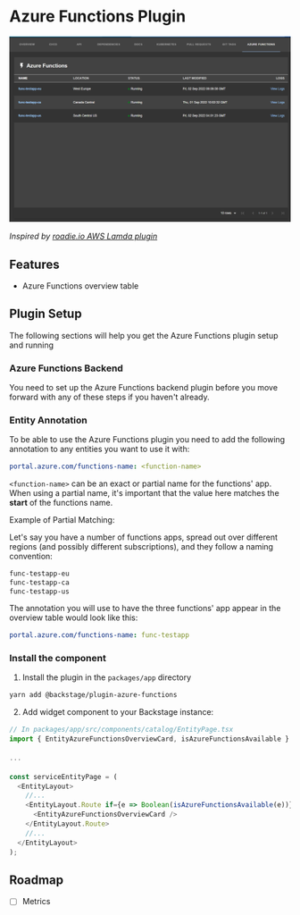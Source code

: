 # Azure Functions Plugin

![preview of Azure Functions table](docs/functions-table.png)

_Inspired by [roadie.io AWS Lamda plugin](https://roadie.io/backstage/plugins/aws-lambda/)_

## Features

- Azure Functions overview table

## Plugin Setup

The following sections will help you get the Azure Functions plugin setup and running

### Azure Functions Backend

You need to set up the Azure Functions backend plugin before you move forward with any of these steps if you haven't already.

### Entity Annotation

To be able to use the Azure Functions plugin you need to add the following annotation to any entities you want to use it with:

```yaml
portal.azure.com/functions-name: <function-name>
```

`<function-name>` can be an exact or partial name for the functions' app. When using a partial name, it's important that the value here matches the **start** of the functions name.

Example of Partial Matching:

Let's say you have a number of functions apps, spread out over different regions (and possibly different subscriptions), and they follow a naming convention:

```
func-testapp-eu
func-testapp-ca
func-testapp-us
```

The annotation you will use to have the three functions' app appear in the overview table would look like this:

```yaml
portal.azure.com/functions-name: func-testapp
```

### Install the component

1. Install the plugin in the `packages/app` directory

```sh
yarn add @backstage/plugin-azure-functions
```

2. Add widget component to your Backstage instance:

```ts
// In packages/app/src/components/catalog/EntityPage.tsx
import { EntityAzureFunctionsOverviewCard, isAzureFunctionsAvailable } from '@backstage/plugin-azure-functions';

...

const serviceEntityPage = (
  <EntityLayout>
    //...
    <EntityLayout.Route if={e => Boolean(isAzureFunctionsAvailable(e))} path="/azure-functions" title="Azure Functions">
      <EntityAzureFunctionsOverviewCard />
    </EntityLayout.Route>
    //...
  </EntityLayout>
);
```

## Roadmap

- [ ] Metrics
